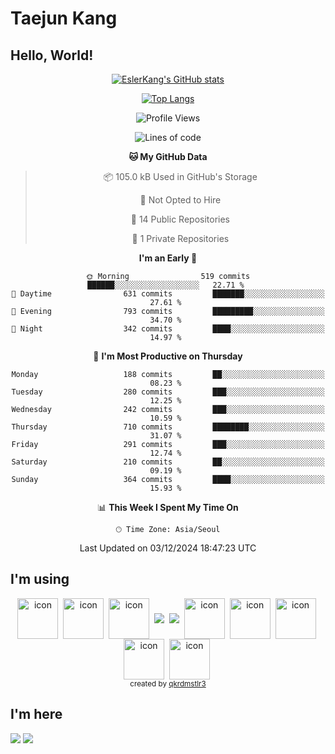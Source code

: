 # Taejun Kang

## Hello, World!


<div align="center">
  
  [![EslerKang's GitHub stats](https://github-readme-stats.vercel.app/api?username=EslerKang&count_private=true&theme=vision-friendly-dark)](https://github.com/eslerkang)
  
  [![Top Langs](https://github-readme-stats.vercel.app/api/top-langs/?username=eslerkang&hide=shell&layout=compact)](https://github.com/eslerkang)
  
  <!--START_SECTION:waka-->
![Profile Views](http://img.shields.io/badge/Profile%20Views-0-blue)

![Lines of code](https://img.shields.io/badge/From%20Hello%20World%20I%27ve%20Written-407.7%20thousand%20lines%20of%20code-blue)

**🐱 My GitHub Data** 

> 📦 105.0 kB Used in GitHub's Storage 
 > 
> 🚫 Not Opted to Hire
 > 
> 📜 14 Public Repositories 
 > 
> 🔑 1 Private Repositories 
 > 
**I'm an Early 🐤** 

```text
🌞 Morning                519 commits         ██████░░░░░░░░░░░░░░░░░░░   22.71 % 
🌆 Daytime                631 commits         ███████░░░░░░░░░░░░░░░░░░   27.61 % 
🌃 Evening                793 commits         █████████░░░░░░░░░░░░░░░░   34.70 % 
🌙 Night                  342 commits         ████░░░░░░░░░░░░░░░░░░░░░   14.97 % 
```
📅 **I'm Most Productive on Thursday** 

```text
Monday                   188 commits         ██░░░░░░░░░░░░░░░░░░░░░░░   08.23 % 
Tuesday                  280 commits         ███░░░░░░░░░░░░░░░░░░░░░░   12.25 % 
Wednesday                242 commits         ███░░░░░░░░░░░░░░░░░░░░░░   10.59 % 
Thursday                 710 commits         ████████░░░░░░░░░░░░░░░░░   31.07 % 
Friday                   291 commits         ███░░░░░░░░░░░░░░░░░░░░░░   12.74 % 
Saturday                 210 commits         ██░░░░░░░░░░░░░░░░░░░░░░░   09.19 % 
Sunday                   364 commits         ████░░░░░░░░░░░░░░░░░░░░░   15.93 % 
```


📊 **This Week I Spent My Time On** 

```text
🕑︎ Time Zone: Asia/Seoul
```


 Last Updated on 03/12/2024 18:47:23 UTC
<!--END_SECTION:waka-->
</div>
  
## I'm using
<div align="center">
  <img src="https://techstack-generator.vercel.app/swift-icon.svg" alt="icon" width="65" height="65" align="center"/>&nbsp;
  <img src="https://techstack-generator.vercel.app/js-icon.svg" alt="icon" width="65" height="65" align="center"/>&nbsp;
  <img src="https://techstack-generator.vercel.app/ts-icon.svg" alt="icon" width="65" height="65" align="center" />&nbsp;
  <img src="https://img.shields.io/badge/NestJS-000000?style=flat-square&logo=Nestjs&logoColor=red" align="center"/>&nbsp;
  <img src="https://img.shields.io/badge/Python-5175A7?style=flat-square&logo=Python&logoColor=white" align="center"/>&nbsp;
  <img src="https://techstack-generator.vercel.app/restapi-icon.svg" alt="icon" width="65" height="65" align="center" />&nbsp;
  <img src="https://techstack-generator.vercel.app/mysql-icon.svg" alt="icon" width="65" height="65"  align="center"/>&nbsp;
  <img src="https://techstack-generator.vercel.app/aws-icon.svg" alt="icon" width="65" height="65" align="center" />&nbsp;
  <img src="https://techstack-generator.vercel.app/docker-icon.svg" alt="icon" width="65" height="65" align="center" />&nbsp;
  <img src="https://techstack-generator.vercel.app/github-icon.svg" alt="icon" width="65" height="65" align="center" />&nbsp;
</div>

<div align="center">
  <sub>created by <a href="https://github.com/qkrdmstlr3/techstack-generator" target="_blank">qkrdmstlr3</a></sub>
</div>

<!--
<a><img src="https://img.shields.io/badge/Javascript-F0DF3E?style=flat-square&logo=Javascript&logoColor=white"/></a>
-->
<!--
<a><img src="https://img.shields.io/badge/Typescript-5175A7?style=flat-square&logo=Typescript&logoColor=white"/></a>
-->


## I'm here
<a href="https://velog.io/@eslerkang" target="_blank"><img src="https://img.shields.io/badge/Velog-20c997?style=flat-square&logo=Vimeo&logoColor=white"/></a>
<a href="mailto:eslerkang@gmail.com" target="_blank"><img src="https://img.shields.io/badge/Gmail-B54A3A?style=flat-square&logo=Gmail&logoColor=white"/></a>
